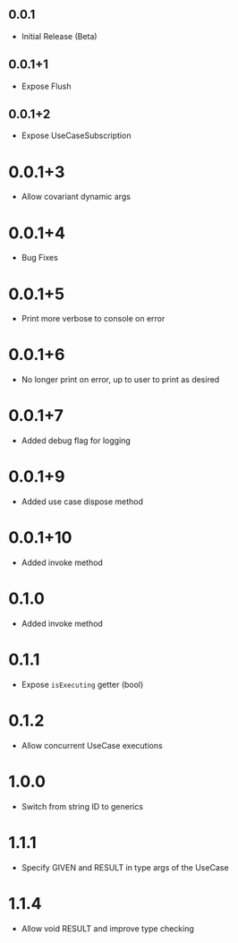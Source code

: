 ## 0.0.1

* Initial Release (Beta)

## 0.0.1+1

* Expose Flush

## 0.0.1+2

* Expose UseCaseSubscription

# 0.0.1+3

* Allow covariant dynamic args

# 0.0.1+4

* Bug Fixes

# 0.0.1+5

* Print more verbose to console on error

# 0.0.1+6

* No longer print on error, up to user to print as desired

# 0.0.1+7

* Added debug flag for logging

# 0.0.1+9

* Added use case dispose method

# 0.0.1+10

* Added invoke method

# 0.1.0

* Added invoke method

# 0.1.1

* Expose `isExecuting` getter (bool)

# 0.1.2

* Allow concurrent UseCase executions

# 1.0.0

* Switch from string ID to generics 

# 1.1.1

* Specify GIVEN and RESULT in type args of the UseCase 

# 1.1.4

* Allow void RESULT and improve type checking 